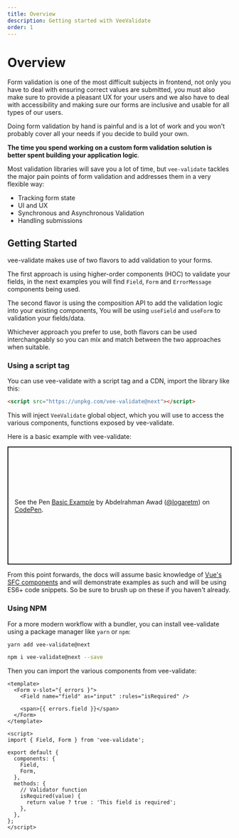 ```yaml
---
title: Overview
description: Getting started with VeeValidate
order: 1
---
```


# Overview

Form validation is one of the most difficult subjects in frontend, not only you have to deal with ensuring correct values are submitted, you must also make sure to provide a pleasant UX for your users and we also have to deal with accessibility and making sure our forms are inclusive and usable for all types of our users.

Doing form validation by hand is painful and is a lot of work and you won't probably cover all your needs if you decide to build your own.

**The time you spend working on a custom form validation solution is better spent building your application logic**.

Most validation libraries will save you a lot of time, but `vee-validate` tackles the major pain points of form validation and addresses them in a very flexible way:

<div class="features">

- Tracking form state
- UI and UX
- Synchronous and Asynchronous Validation
- Handling submissions

</div>

## Getting Started

vee-validate makes use of two flavors to add validation to your forms.

The first approach is using higher-order components (HOC) to validate your fields, in the next examples you will find `Field`, `Form` and `ErrorMessage` components being used.

The second flavor is using the composition API to add the validation logic into your existing components, You will be using `useField` and `useForm` to validation your fields/data.

Whichever approach you prefer to use, both flavors can be used interchangeably so you can mix and match between the two approaches when suitable.

### Using a script tag

You can use vee-validate with a script tag and a CDN, import the library like this:

```html
<script src="https://unpkg.com/vee-validate@next"></script>
```

This will inject `VeeValidate` global object, which you will use to access the various components, functions exposed by vee-validate.

Here is a basic example with vee-validate:

<p class="codepen" data-height="265" data-theme-id="light" data-default-tab="js,result" data-user="logaretm" data-slug-hash="rNxbMzq" style="height: 265px; box-sizing: border-box; display: flex; align-items: center; justify-content: center; border: 2px solid; margin: 1em 0; padding: 1em;" data-pen-title="Basic Example">
  <span>See the Pen <a href="https://codepen.io/logaretm/pen/rNxbMzq">
  Basic Example</a> by Abdelrahman Awad (<a href="https://codepen.io/logaretm">@logaretm</a>)
  on <a href="https://codepen.io">CodePen</a>.</span>
</p>

<doc-tip>

From this point forwards, the docs will assume basic knowledge of [Vue's SFC components](https://v3.vuejs.org/guide/single-file-component.html) and will demonstrate examples as such and will be using ES6+ code snippets. So be sure to brush up on these if you haven't already.

</doc-tip>

### Using NPM

For a more modern workflow with a bundler, you can install vee-validate using a package manager like `yarn` or `npm`:

```sh
yarn add vee-validate@next

npm i vee-validate@next --save
```

Then you can import the various components from vee-validate:

```vue
<template>
  <Form v-slot="{ errors }">
    <Field name="field" as="input" :rules="isRequired" />

    <span>{{ errors.field }}</span>
  </Form>
</template>

<script>
import { Field, Form } from 'vee-validate';

export default {
  components: {
    Field,
    Form,
  },
  methods: {
    // Validator function
    isRequired(value) {
      return value ? true : 'This field is required';
    },
  },
};
</script>
```

<script async src="https://static.codepen.io/assets/embed/ei.js"></script>
